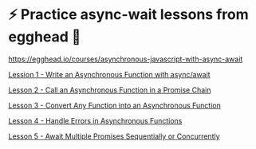 # :zap: Practice async-wait lessons from egghead :rocket:

https://egghead.io/courses/asynchronous-javascript-with-async-await

[Lession 1 - Write an Asynchronous Function with async/await]()

[Lesson 2 - Call an Asynchronous Function in a Promise Chain]()

[Lesson 3 - Convert Any Function into an Asynchronous Function]()

[Lesson 4 - Handle Errors in Asynchronous Functions]()

[Lesson 5 - Await Multiple Promises Sequentially or Concurrently]()
